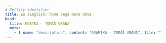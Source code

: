 ```yaml
---
# Netlify identifier
title: En (English) home page meta data
head:
  title: KOSTKA - TOMÁŠ VRÁNA
  meta:
    - { name: "description", content: "GRAFIKA - TOMÁŠ VRÁNA", file: "" }
---
```

